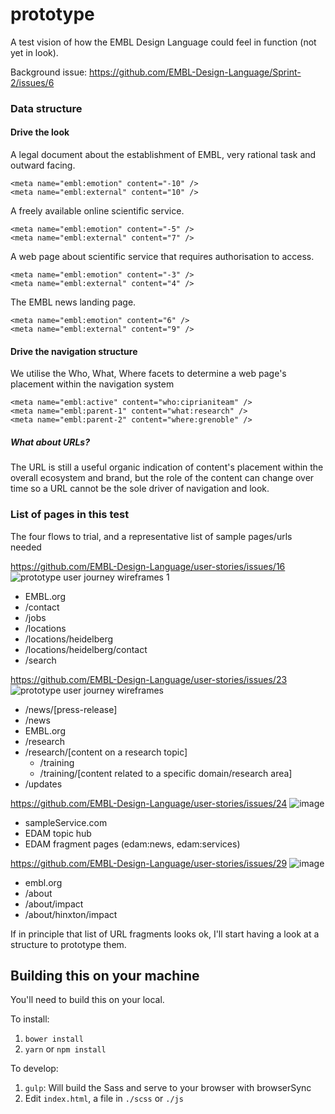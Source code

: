 # prototype
A test vision of how the EMBL Design Language could feel in function (not yet in look).

Background issue: https://github.com/EMBL-Design-Language/Sprint-2/issues/6

### Data structure

#### Drive the look
A legal document about the establishment of EMBL, very rational task and outward facing.
```
<meta name="embl:emotion" content="-10" />
<meta name="embl:external" content="10" />
```

A freely available online scientific service.
```
<meta name="embl:emotion" content="-5" />
<meta name="embl:external" content="7" />
```

A web page about scientific service that requires authorisation to access.
```
<meta name="embl:emotion" content="-3" />
<meta name="embl:external" content="4" />
```

The EMBL news landing page.
```
<meta name="embl:emotion" content="6" />
<meta name="embl:external" content="9" />
```

#### Drive the navigation structure
We utilise the Who, What, Where facets to determine a web page's placement within the navigation system

```
<meta name="embl:active" content="who:ciprianiteam" />
<meta name="embl:parent-1" content="what:research" />
<meta name="embl:parent-2" content="where:grenoble" />
```

##### What about URLs?
The URL is still a useful organic indication of content's placement within the overall ecosystem and brand, but the role of the content can change over time so a URL cannot be the sole driver of navigation and look.

### List of pages in this test
The four flows to trial, and a representative list of sample pages/urls needed

https://github.com/EMBL-Design-Language/user-stories/issues/16
![prototype user journey wireframes 1](https://user-images.githubusercontent.com/928100/31082816-d073ff6c-a787-11e7-8299-afc71dcdf3a9.png)
- EMBL.org
- /contact
- /jobs
- /locations
- /locations/heidelberg
- /locations/heidelberg/contact
- /search


https://github.com/EMBL-Design-Language/user-stories/issues/23
![prototype user journey wireframes](https://user-images.githubusercontent.com/928100/31082809-c7c8273a-a787-11e7-8fac-8e5270ae18c9.png)
- /news/[press-release]
- /news
- EMBL.org
- /research
- /research/[content on a research topic]
  - /training
  - /training/[content related to a specific domain/research area]
- /updates

https://github.com/EMBL-Design-Language/user-stories/issues/24
![image](https://user-images.githubusercontent.com/928100/31082741-9f30ce4e-a787-11e7-8611-93501363b243.png)
- sampleService.com
- EDAM topic hub
- EDAM fragment pages (edam:news, edam:services)

https://github.com/EMBL-Design-Language/user-stories/issues/29
![image](https://user-images.githubusercontent.com/928100/31082714-8d363d8c-a787-11e7-894c-61a34b909485.png)
- embl.org
- /about
- /about/impact
- /about/hinxton/impact

If in principle that list of URL fragments looks ok, I'll start having a look at a structure to prototype them.

## Building this on your machine

You'll need to build this on your local.

To install:
1. `bower install`
2. `yarn` or `npm install`

To develop:
1. `gulp`: Will build the Sass and serve to your browser with browserSync
2. Edit `index.html`, a file in `./scss` or `./js`

